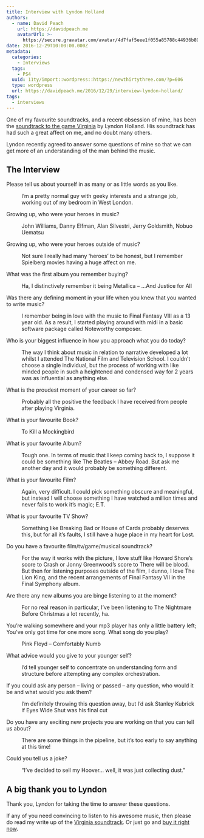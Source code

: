 ```yaml
---
title: Interview with Lyndon Holland
authors:
  - name: David Peach
    url: https://davidpeach.me
    avatarUrl: >-
      https://secure.gravatar.com/avatar/4d7faf5eee1f055a85788c44936b8995eaab6dfb004e7854ec747ccb272e91ee?s=96&d=mm&r=g
date: 2016-12-29T10:00:00.000Z
metadata:
  categories:
    - Interviews
  tags:
    - PS4
  uuid: 11ty/import::wordpress::https://newthirtythree.com/?p=606
  type: wordpress
  url: https://davidpeach.me/2016/12/29/interview-lyndon-holland/
tags:
  - interviews
---
```

One of my favourite soundtracks, and a recent obsession of mine, has been the [soundtrack to the game Virginia](/2016/11/virginia-soundtrack-by-lyndon-holland/) by Lyndon Holland. His soundtrack has had such a great affect on me, and no doubt many others.

Lyndon recently agreed to answer some questions of mine so that we can get more of an understanding of the man behind the music.

## The Interview

Please tell us about yourself in as many or as little words as you like.

<dd>I’m a pretty normal guy with geeky interests and a strange job, working out of my bedroom in West London.</dd>

Growing up, who were your heroes in music?

<dd>John Williams, Danny Elfman, Alan Silvestri, Jerry Goldsmith, Nobuo Uematsu</dd>

Growing up, who were your heroes outside of music?

<dd>Not sure I really had many ‘heroes’ to be honest, but I remember Spielberg movies having a huge affect on me.</dd>

What was the first album you remember buying?

<dd>Ha, I distinctively remember it being Metallica – …And Justice for All</dd>

Was there any defining moment in your life when you knew that you wanted to write music?

<dd>I remember being in love with the music to Final Fantasy VIII as a 13 year old. As a result, I started playing around with midi in a basic software package called Noteworthy composer.</dd>

Who is your biggest influence in how you approach what you do today?

<dd>The way I think about music in relation to narrative developed a lot whilst I attended The National Film and Television School. I couldn’t choose a single individual, but the process of working with like minded people in such a heightened and condensed way for 2 years was as influential as anything else.</dd>

What is the proudest moment of your career so far?

<dd>Probably all the positive the feedback I have received from people after playing Virginia.</dd>

What is your favourite Book?

<dd>To Kill a Mockingbird</dd>

What is your favourite Album?

<dd>Tough one. In terms of music that I keep coming back to, I suppose it could be something like The Beatles – Abbey Road. But ask me another day and it would probably be something different.</dd>

What is your favourite Film?

<dd>Again, very difficult. I could pick something obscure and meaningful, but instead I will choose something I have watched a million times and never fails to work it’s magic; E.T.</dd>

What is your favourite TV Show?

<dd>Something like Breaking Bad or House of Cards probably deserves this, but for all it’s faults, I still have a huge place in my heart for Lost.</dd>

Do you have a favourite film/tv/game/musical soundtrack?

<dd>For the way it works with the picture, I love stuff like Howard Shore’s score to Crash or Jonny Greenwood’s score to There will be blood. But then for listening purposes outside of the film, I dunno, I love The Lion King, and the recent arrangements of Final Fantasy VII in the Final Symphony album.</dd>

Are there any new albums you are binge listening to at the moment?

<dd>For no real reason in particular, I’ve been listening to The Nightmare Before Christmas a lot recently, ha.</dd>

You’re walking somewhere and your mp3 player has only a little battery left; You’ve only got time for one more song. What song do you play?

<dd>Pink Floyd – Comfortably Numb</dd>

What advice would you give to your younger self?

<dd>I’d tell younger self to concentrate on understanding form and structure before attempting any complex orchestration.</dd>

If you could ask any person – living or passed – any question, who would it be and what would you ask them?

<dd>I’m definitely throwing this question away, but I’d ask Stanley Kubrick if Eyes Wide Shut was his final cut</dd>

Do you have any exciting new projects you are working on that you can tell us about?

<dd>There are some things in the pipeline, but it’s too early to say anything at this time!</dd>

Could you tell us a joke?

<dd>“I’ve decided to sell my Hoover… well, it was just collecting dust.”</dd>

## A big thank you to Lyndon

Thank you, Lyndon for taking the time to answer these questions.

If any of you need convincing to listen to his awesome music, then please do read my write up of the [Virginia soundtrack](https://davidpeach.me/2016/11/17/virginia-soundtrack-by-lyndon-holland/). Or just go and [buy it right now](http://store.steampowered.com/app/498020/).